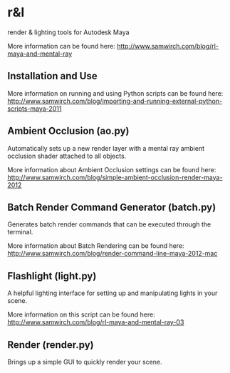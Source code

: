 r&l
===

render & lighting tools for Autodesk Maya 

More information can be found here: 
http://www.samwirch.com/blog/rl-maya-and-mental-ray 

Installation and Use
--------------------

More information on running and using Python scripts can be found here: 
http://www.samwirch.com/blog/importing-and-running-external-python-scripts-maya-2011 

Ambient Occlusion (ao.py)
-------------------------

Automatically sets up a new render layer with a mental ray ambient occlusion 
shader attached to all objects.

More information about Ambient Occlusion settings can be found here: 
http://www.samwirch.com/blog/simple-ambient-occlusion-render-maya-2012

Batch Render Command Generator (batch.py)
-----------------------------------------

Generates batch render commands that can be executed through the terminal.

More information about Batch Rendering can be found here: 
http://www.samwirch.com/blog/render-command-line-maya-2012-mac 

Flashlight (light.py)
-----------------------------------------

A helpful lighting interface for setting up and manipulating lights in your scene.

More information on this script can be found here:
http://www.samwirch.com/blog/rl-maya-and-mental-ray-03

Render (render.py)
-----------------------------------------

Brings up a simple GUI to quickly render your scene.
